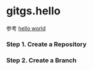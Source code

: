 # gitgs.hello
参考 [hello world](https://guides.github.com/activities/hello-world/)

### Step 1. Create a Repository

### Step 2. Create a Branch

